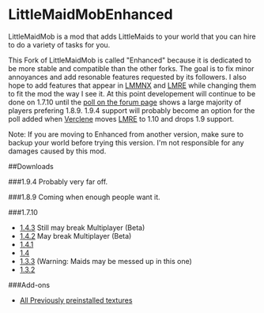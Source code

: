 # LittleMaidMobEnhanced

LittleMaidMob is a mod that adds LittleMaids to your world that you can hire to do a variety of tasks for you.

This Fork of LittleMaidMob is called "Enhanced" because it is dedicated to be more stable and compatible than the other forks. The goal is to fix minor annoyances and add resonable features requested by its followers. I also hope to add features that appear in [LMMNX](https://github.com/Verclene/LittleMaidMobNX) and [LMRE](https://github.com/Verclene/LittleMaidReengaged) while changing them to fit the mod the way I see it. At this point developement will continue to be done on 1.7.10 until the [poll on the forum page](http://www.minecraftforum.net/forums/mapping-and-modding/minecraft-mods/2656647-1-7-10-littlemaidmob-enhanced-now-with-add-on) shows a large majority of players prefering 1.8.9. 1.9.4 support will probably become an option for the poll added when [Verclene](https://github.com/Verclene) moves [LMRE](https://github.com/Verclene/LittleMaidReengaged) to 1.10 and drops 1.9 support.

Note: If you are moving to Enhanced from another version, make sure to backup your world before trying this version. I'm not responsible for any damages caused by this mod.

##Downloads

###1.9.4
Probably very far off.

###1.8.9
Coming when enough people want it.

###1.7.10
* [1.4.3](http://adf.ly/1Zzo9v) Still may break Multiplayer (Beta)
* [1.4.2](http://adf.ly/1ZrryI) May break Multiplayer (Beta)  
* [1.4.1](http://adf.ly/1ZPS9J)
* [1.4](http://adf.ly/1ZJ5dh)
* [1.3.3](http://adf.ly/1YdroI)  (Warning: Maids may be messed up in this one)
* [1.3.2](http://adf.ly/1YYyXj)

###Add-ons
* [All Previously preinstalled textures](http://adf.ly/1ZrsDX)

